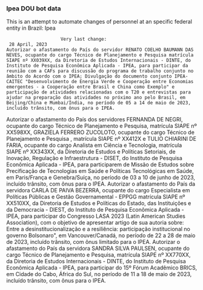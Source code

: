  ### Ipea DOU bot data
 This is an attempt to automate changes of personnel at an specific federal entity in Brazil: Ipea
 
                        Very last change: 
 	 28 April, 2023
	Autorizar o afastamento do País do servidor RENATO COELHO BAUMANN DAS NEVES, ocupante do cargo Técnico de Planejamento e Pesquisa matrícula SIAPE nº XX039XX, da Diretoria de Estudos Internacionais - DINTE, do Instituto de Pesquisa Econômica Aplicada - IPEA, para participar da reunião com a CAFs para discussão do programa de trabalho conjunto no âmbito do Acordo com o IPEA; Divulgação do documento conjunto IPEA-CAITEC "Desenvolvimento de Energia Verde e Cooperação entre Economias emergentes - a Cooperação entre Brasil e China como Exemplo" e participação de atividades relacionadas com o T20 e entrevistas para ajudar na preparação das atividades no próximo ano pelo Brasil, em Beijing/China e Mumbai/Índia, no período de 05 a 14 de maio de 2023, incluído trânsito, com ônus para o IPEA.
Autorizar o afastamento do País dos servidores FERNANDA DE NEGRI, ocupante do cargo Técnico de Planejamento e Pesquisa, matrícula SIAPE nº XX598XX, GRAZIELA FERRERO ZUCOLOTO, ocupante do cargo Técnico de Planejamento e Pesquisa , matrícula SIAPE nº XX412X e TULIO CHIARINI DE FARIA, ocupante do cargo Analista em Ciência e Tecnologia, matrícula SIAPE nº XX343XX, da Diretoria de Estudos e Políticas Setoriais, de Inovação, Regulação e Infraestrutura - DISET, do Instituto de Pesquisa Econômica Aplicada - IPEA, para participarem de Missão de Estudos sobre Precificação de Tecnologias em Saúde e Políticas Tecnológicas em Saúde, em Paris/França e Genebra/Suíça, no período de 03 a 10 de junho de 2023, incluído trânsito, com ônus para o IPEA.
Autorizar o afastamento do País da servidora CARLA DE PAIVA BEZERRA, ocupante do cargo Especialista em Políticas Públicas e Gestão Governamental - EPPGG matrícula SIAPE nº XX510XX, da Diretoria de Estudos e Políticas do Estado, das Instituições e da Democracia - DIEST, do Instituto de Pesquisa Econômica Aplicada - IPEA, para participar do Congresso LASA 2023 (Latin American Studies Association), com o objetivo de apresentar artigo de sua autoria sobre: Entre a desinstitucionalização e a resiliência: participação institucional no governo Bolsonaro", em Vancouver/Canadá, no período de 22 a 28 de maio de 2023, incluído trânsito, com ônus limitado para o IPEA.
Autorizar o afastamento do País da servidora SANDRA SILVA PAULSEN, ocupante do cargo Técnico de Planejamento e Pesquisa, matrícula SIAPE nº XX770XX, da Diretoria de Estudos Internacionais - DINTE, do Instituto de Pesquisa Econômica Aplicada - IPEA, para participar do 15º Fórum Acadêmico BRICS, em Cidade do Cabo, África do Sul, no período de 11 a 18 de maio de 2023, incluído trânsito, com ônus para o IPEA.
